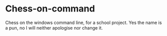 # Chess-on-command
Chess on the windows command line, for a school project. Yes the name is a pun, no I will neither apologise nor change it.
